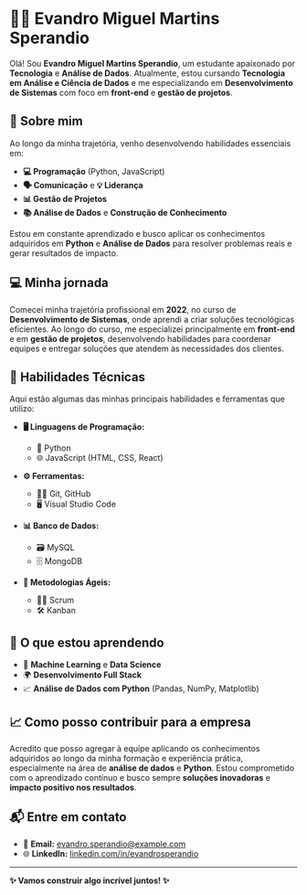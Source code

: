 # 👨‍💻 Evandro Miguel Martins Sperandio

Olá! Sou **Evandro Miguel Martins Sperandio**, um estudante apaixonado por **Tecnologia** e **Análise de Dados**. Atualmente, estou cursando **Tecnologia em Análise e Ciência de Dados** e me especializando em **Desenvolvimento de Sistemas** com foco em **front-end** e **gestão de projetos**.

## 🚀 Sobre mim

Ao longo da minha trajetória, venho desenvolvendo habilidades essenciais em:
- **💻 Programação** (Python, JavaScript)
- **🗣️ Comunicação** e **💡 Liderança**
- **📊 Gestão de Projetos**
- **📚 Análise de Dados** e **Construção de Conhecimento**

Estou em constante aprendizado e busco aplicar os conhecimentos adquiridos em **Python** e **Análise de Dados** para resolver problemas reais e gerar resultados de impacto.

## 💻 Minha jornada

Comecei minha trajetória profissional em **2022**, no curso de **Desenvolvimento de Sistemas**, onde aprendi a criar soluções tecnológicas eficientes. Ao longo do curso, me especializei principalmente em **front-end** e em **gestão de projetos**, desenvolvendo habilidades para coordenar equipes e entregar soluções que atendem às necessidades dos clientes.

## 🔧 Habilidades Técnicas

Aqui estão algumas das minhas principais habilidades e ferramentas que utilizo:

- **🖥️ Linguagens de Programação:**
  - 🐍 Python
  - 🌐 JavaScript (HTML, CSS, React)
  
- **⚙️ Ferramentas:**
  - 🧑‍💻 Git, GitHub
  - 🖥️ Visual Studio Code
  
- **📊 Banco de Dados:**
  - 🗃️ MySQL
  - 🗄️ MongoDB
  
- **📅 Metodologias Ágeis:**
  - 🏃‍♂️ Scrum
  - 🛠️ Kanban

## 🌱 O que estou aprendendo

- 🤖 **Machine Learning** e **Data Science**
- 🌍 **Desenvolvimento Full Stack**
- 📈 **Análise de Dados com Python** (Pandas, NumPy, Matplotlib)

## 📈 Como posso contribuir para a empresa

Acredito que posso agregar à equipe aplicando os conhecimentos adquiridos ao longo da minha formação e experiência prática, especialmente na área de **análise de dados** e **Python**. Estou comprometido com o aprendizado contínuo e busco sempre **soluções inovadoras** e **impacto positivo nos resultados**.

## 📬 Entre em contato

- 📧 **Email:** evandro.sperandio@example.com
- 🌐 **LinkedIn:** [linkedin.com/in/evandrosperandio](https://linkedin.com/in/evandrosperandio)

---

**✨ Vamos construir algo incrível juntos! ✨**
